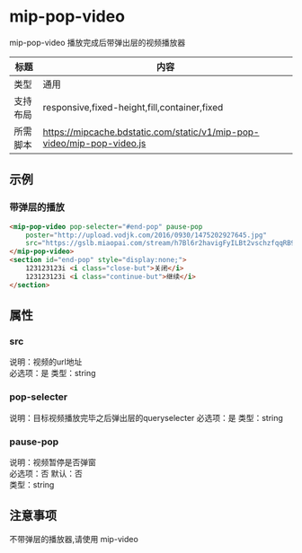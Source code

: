 # mip-pop-video
mip-pop-video 播放完成后带弹出层的视频播放器

标题|内容
----|----
类型|通用
支持布局|responsive,fixed-height,fill,container,fixed
所需脚本|https://mipcache.bdstatic.com/static/v1/mip-pop-video/mip-pop-video.js
## 示例

### 带弹层的播放
```html
<mip-pop-video pop-selecter="#end-pop" pause-pop
    poster="http://upload.vodjk.com/2016/0930/1475202927645.jpg"
    src="https://gslb.miaopai.com/stream/h7Bl6r2havigFyILBt2vschzfqqRB97L.mp4?ssig=b54fd220dfd24fe6cb9bf5f07d72b904&time_stamp=1498546980748&cookie_id=&vend=1&os=1&partner=1&platform=2&cookie_id=&refer=miaopai&scid=h7Bl6r2havigFyILBt2vschzfqqRB97L">
</mip-pop-video>
<section id="end-pop" style="display:none;">
    123123123i <i class="close-but">关闭</i>
    123123123i <i class="continue-but">继续</i>
</section>
``` 

## 属性

### src
说明：视频的url地址  
必选项：是
类型：string

### pop-selecter
说明：目标视频播放完毕之后弹出层的queryselecter
必选项：是
类型：string

### pause-pop
说明：视频暂停是否弹窗  
必选项：否
默认：否  
类型：string

## 注意事项  
不带弹层的播放器,请使用 mip-video

